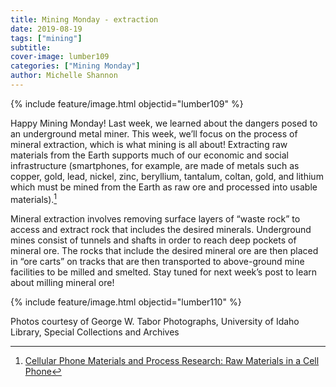 ```yaml
---
title: Mining Monday - extraction
date: 2019-08-19
tags: ["mining"]
subtitle: 
cover-image: lumber109
categories: ["Mining Monday"]
author: Michelle Shannon
---
```


{% include feature/image.html objectid="lumber109" %}

Happy Mining Monday! Last week, we learned about the dangers posed to an underground metal miner. This week, we’ll focus on the process of mineral extraction, which is what mining is all about! Extracting raw materials from the Earth supports much of our economic and social infrastructure (smartphones, for example, are made of metals such as copper, gold, lead, nickel, zinc, beryllium, tantalum, coltan, gold, and lithium which must be mined from the Earth as raw ore and processed into usable materials).[^1]

Mineral extraction involves removing surface layers of “waste rock” to access and extract rock that includes the desired minerals. Underground mines consist of tunnels and shafts in order to reach deep pockets of mineral ore. The rocks that include the desired mineral ore are then placed in “ore carts” on tracks that are then transported to above-ground mine facilities to be milled and smelted. Stay tuned for next week’s post to learn about milling mineral ore!

{% include feature/image.html objectid="lumber110" %}

Photos courtesy of George W. Tabor Photographs, University of Idaho Library, Special Collections and Archives

[^1]: [Cellular Phone Materials and Process Research: Raw Materials in a Cell Phone](http://www.designlife-cycle.com/cellphones)

[^2]: [Mineral and Fuel Extraction: Health Consequences](https://www.sciencedirect.com/topics/earth-and-planetary-sciences/mineral-extraction)


